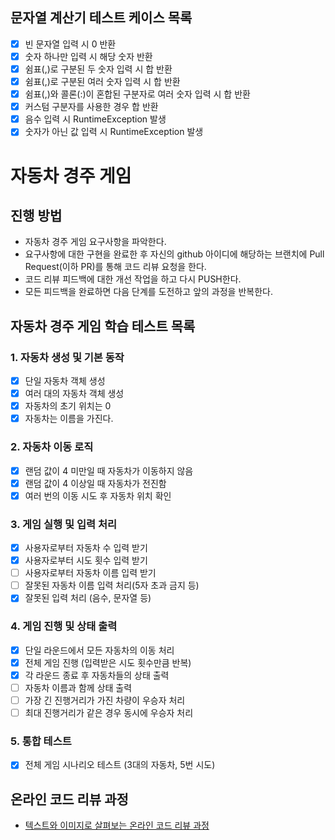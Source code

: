 ## 문자열 계산기 테스트 케이스 목록

- [x] 빈 문자열 입력 시 0 반환
- [x] 숫자 하나만 입력 시 해당 숫자 반환
- [x] 쉼표(,)로 구분된 두 숫자 입력 시 합 반환
- [x] 쉼표(,)로 구분된 여러 숫자 입력 시 합 반환
- [x] 쉼표(,)와 콜론(:)이 혼합된 구분자로 여러 숫자 입력 시 합 반환
- [x] 커스텀 구분자를 사용한 경우 합 반환
- [x] 음수 입력 시 RuntimeException 발생
- [x] 숫자가 아닌 값 입력 시 RuntimeException 발생

# 자동차 경주 게임
## 진행 방법
* 자동차 경주 게임 요구사항을 파악한다.
* 요구사항에 대한 구현을 완료한 후 자신의 github 아이디에 해당하는 브랜치에 Pull Request(이하 PR)를 통해 코드 리뷰 요청을 한다.
* 코드 리뷰 피드백에 대한 개선 작업을 하고 다시 PUSH한다.
* 모든 피드백을 완료하면 다음 단계를 도전하고 앞의 과정을 반복한다.

## 자동차 경주 게임 학습 테스트 목록

### 1. 자동차 생성 및 기본 동작

- [x] 단일 자동차 객체 생성
- [x] 여러 대의 자동차 객체 생성
- [x] 자동차의 초기 위치는 0
- [x] 자동차는 이름을 가진다.

### 2. 자동차 이동 로직

- [x] 랜덤 값이 4 미만일 때 자동차가 이동하지 않음
- [x] 랜덤 값이 4 이상일 때 자동차가 전진함
- [x] 여러 번의 이동 시도 후 자동차 위치 확인

### 3. 게임 실행 및 입력 처리

- [x] 사용자로부터 자동차 수 입력 받기
- [x] 사용자로부터 시도 횟수 입력 받기
- [ ] 사용자로부터 자동차 이름 입력 받기
- [ ] 잘못된 자동차 이름 입력 처리(5자 초과 금지 등)
- [x] 잘못된 입력 처리 (음수, 문자열 등)

### 4. 게임 진행 및 상태 출력

- [x] 단일 라운드에서 모든 자동차의 이동 처리
- [x] 전체 게임 진행 (입력받은 시도 횟수만큼 반복)
- [x] 각 라운드 종료 후 자동차들의 상태 출력
- [ ] 자동차 이름과 함께 상태 출력
- [ ] 가장 긴 진행거리가 가진 차량이 우승자 처리
- [ ] 최대 진행거리가 같은 경우 동시에 우승자 처리

### 5. 통합 테스트

- [x] 전체 게임 시나리오 테스트 (3대의 자동차, 5번 시도)



## 온라인 코드 리뷰 과정
* [텍스트와 이미지로 살펴보는 온라인 코드 리뷰 과정](https://github.com/next-step/nextstep-docs/tree/master/codereview)